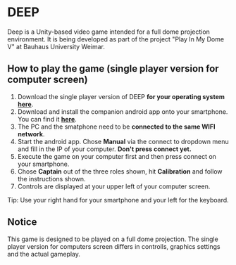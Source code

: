 # DEEP
Deep is a Unity-based video game intended for a full dome projection environment. It is being developed as part of the project "Play In My Dome V" at Bauhaus University Weimar.


## How to play the game (single player version for computer screen) 

 1. Download the single player version of DEEP **for your operating system** **[here]()**.
 2. Download and install the companion android app onto your smartphone. You can find it **[here](https://github.com/chillpert/unity-phone-controller/releases)**.
 3. The PC and the smatphone need to be **connected to the same WIFI network**.
 4. Start the android app. Chose **Manual** via the connect to dropdown menu and fill in the IP of your computer. **Don't press connect yet.**
 5.  Execute the game on your computer first and then press connect on your smartphone.
 6. Chose **Captain** out of the three roles shown, hit **Calibration** and follow the instructions shown.
 8. Controls are displayed at your upper left of your computer screen.

Tip: Use your right hand for your smartphone and your left for the keyboard. 


## Notice
This game is designed to be played on a full dome projection. The single player version for computers screen differs in controlls, graphics settings and the actual gameplay.

